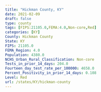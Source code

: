 ```yaml
---
title: "Hickman County, KY"
date: 2021-02-09
draft: false
type: county
tags: [FIPS:21105.0,FEMA:4.0,Non-core,Red]
categories: [KY]
County: Hickman County
State: KY
FIPS: 21105.0
FEMA_Region: 4.0
Population: 4380.0
NCHS_Urban_Rural_Classification: Non-core
Tests_in_prior_14_days: 204.0
Fourteen_day_test_rate_per_100000: 4658.0
Percent_Positivity_in_prior_14_days: 0.108
Level: Red
url: /states/KY/hickman-county
---
```



